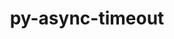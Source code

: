 ---
title: "py-async-timeout"
layout: cache
categories: [package, v0.22.0]
meta: {"versions": ["4.0.2"], "compilers": ["apple-clang@=15.0.0", "gcc@=11.4.0", "gcc@=7.5.0", "gcc@=9.4.0", "oneapi@=2024.0.0"], "oss": ["ubuntu18.04", "ubuntu20.04", "ubuntu22.04", "ventura"], "platforms": ["darwin", "linux"], "targets": ["aarch64", "neoverse_v1", "neoverse_v2", "ppc64le", "x86_64_v3"], "stacks": ["e4s", "e4s-neoverse-v2", "e4s-neoverse_v1", "e4s-oneapi", "e4s-power", "ml-darwin-aarch64-mps", "ml-linux-x86_64-cpu", "ml-linux-x86_64-cuda", "radiuss", "root"], "num_specs": 8, "num_specs_by_stack": {"root": 8, "ml-darwin-aarch64-mps": 1, "radiuss": 1, "e4s-power": 1, "e4s-neoverse_v1": 1, "e4s-neoverse-v2": 1, "ml-linux-x86_64-cuda": 1, "ml-linux-x86_64-cpu": 1, "e4s": 1, "e4s-oneapi": 1}}
spec_details: [{"hash": "gd5fmbtf65honpuq6pefb2an24cxh5bh", "compiler": "apple-clang@=15.0.0", "versions": ["4.0.2"], "os": "ventura", "platform": "darwin", "target": "aarch64", "variants": ["build_system=python_pip"], "stacks": ["root", "ml-darwin-aarch64-mps"], "size": "-", "tarball": "https://binaries.spack.io/v0.22.0/build_cache/darwin-ventura-aarch64/apple-clang-15.0.0/py-async-timeout-4.0.2/darwin-ventura-aarch64-apple-clang-15.0.0-py-async-timeout-4.0.2-gd5fmbtf65honpuq6pefb2an24cxh5bh.spack"}, {"hash": "y55fnkj4kzqvfkwopvhxxo3fm6vj57hm", "compiler": "gcc@=7.5.0", "versions": ["4.0.2"], "os": "ubuntu18.04", "platform": "linux", "target": "x86_64_v3", "variants": ["build_system=python_pip"], "stacks": ["root", "radiuss"], "size": "-", "tarball": "https://binaries.spack.io/v0.22.0/build_cache/linux-ubuntu18.04-x86_64_v3/gcc-7.5.0/py-async-timeout-4.0.2/linux-ubuntu18.04-x86_64_v3-gcc-7.5.0-py-async-timeout-4.0.2-y55fnkj4kzqvfkwopvhxxo3fm6vj57hm.spack"}, {"hash": "xxh357idy3ouizodt2tmkexxmfoun5eb", "compiler": "gcc@=9.4.0", "versions": ["4.0.2"], "os": "ubuntu20.04", "platform": "linux", "target": "ppc64le", "variants": ["build_system=python_pip"], "stacks": ["e4s-power", "root"], "size": "-", "tarball": "https://binaries.spack.io/v0.22.0/build_cache/linux-ubuntu20.04-ppc64le/gcc-9.4.0/py-async-timeout-4.0.2/linux-ubuntu20.04-ppc64le-gcc-9.4.0-py-async-timeout-4.0.2-xxh357idy3ouizodt2tmkexxmfoun5eb.spack"}, {"hash": "3ql2zayq53zsuwovqgdnuznoapiauix6", "compiler": "gcc@=11.4.0", "versions": ["4.0.2"], "os": "ubuntu22.04", "platform": "linux", "target": "neoverse_v1", "variants": ["build_system=python_pip"], "stacks": ["root", "e4s-neoverse_v1"], "size": "-", "tarball": "https://binaries.spack.io/v0.22.0/build_cache/linux-ubuntu22.04-neoverse_v1/gcc-11.4.0/py-async-timeout-4.0.2/linux-ubuntu22.04-neoverse_v1-gcc-11.4.0-py-async-timeout-4.0.2-3ql2zayq53zsuwovqgdnuznoapiauix6.spack"}, {"hash": "dcvigjcljerj5wb5nucxydfuq7qupco7", "compiler": "gcc@=11.4.0", "versions": ["4.0.2"], "os": "ubuntu22.04", "platform": "linux", "target": "neoverse_v2", "variants": ["build_system=python_pip"], "stacks": ["e4s-neoverse-v2", "root"], "size": "-", "tarball": "https://binaries.spack.io/v0.22.0/build_cache/linux-ubuntu22.04-neoverse_v2/gcc-11.4.0/py-async-timeout-4.0.2/linux-ubuntu22.04-neoverse_v2-gcc-11.4.0-py-async-timeout-4.0.2-dcvigjcljerj5wb5nucxydfuq7qupco7.spack"}, {"hash": "yop67tnsocpcwczhn7mh3dxmscutj37w", "compiler": "gcc@=11.4.0", "versions": ["4.0.2"], "os": "ubuntu22.04", "platform": "linux", "target": "x86_64_v3", "variants": ["build_system=python_pip"], "stacks": ["root", "ml-linux-x86_64-cuda", "ml-linux-x86_64-cpu"], "size": "-", "tarball": "https://binaries.spack.io/v0.22.0/build_cache/linux-ubuntu22.04-x86_64_v3/gcc-11.4.0/py-async-timeout-4.0.2/linux-ubuntu22.04-x86_64_v3-gcc-11.4.0-py-async-timeout-4.0.2-yop67tnsocpcwczhn7mh3dxmscutj37w.spack"}, {"hash": "m6dt6kt7hdwotjt2lx5ieqgc23cprwnc", "compiler": "gcc@=11.4.0", "versions": ["4.0.2"], "os": "ubuntu22.04", "platform": "linux", "target": "x86_64_v3", "variants": ["build_system=python_pip"], "stacks": ["root", "e4s"], "size": "-", "tarball": "https://binaries.spack.io/v0.22.0/build_cache/linux-ubuntu22.04-x86_64_v3/gcc-11.4.0/py-async-timeout-4.0.2/linux-ubuntu22.04-x86_64_v3-gcc-11.4.0-py-async-timeout-4.0.2-m6dt6kt7hdwotjt2lx5ieqgc23cprwnc.spack"}, {"hash": "jybnq7ow75hjerv5hz32fxsa4ua5afhi", "compiler": "oneapi@=2024.0.0", "versions": ["4.0.2"], "os": "ubuntu22.04", "platform": "linux", "target": "x86_64_v3", "variants": ["build_system=python_pip"], "stacks": ["root", "e4s-oneapi"], "size": "-", "tarball": "https://binaries.spack.io/v0.22.0/build_cache/linux-ubuntu22.04-x86_64_v3/oneapi-2024.0.0/py-async-timeout-4.0.2/linux-ubuntu22.04-x86_64_v3-oneapi-2024.0.0-py-async-timeout-4.0.2-jybnq7ow75hjerv5hz32fxsa4ua5afhi.spack"}]
---